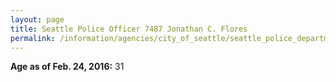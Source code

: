 ```yaml
---
layout: page
title: Seattle Police Officer 7487 Jonathan C. Flores
permalink: /information/agencies/city_of_seattle/seattle_police_department/copbook/7487/
---
```


**Age as of Feb. 24, 2016:** 31
